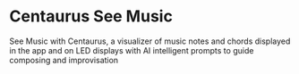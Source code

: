 # Centaurus See Music
 See Music with Centaurus, a visualizer of music notes and chords displayed in the app and on LED displays with AI intelligent prompts to guide composing and improvisation
